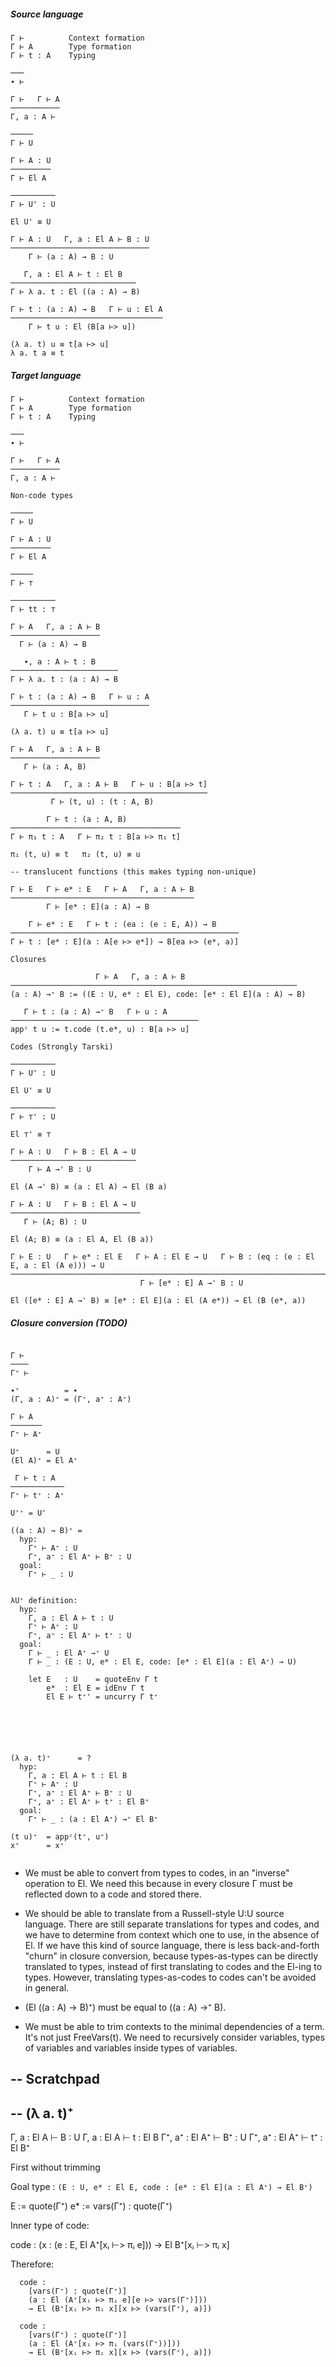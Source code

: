
##### Source language

```
Γ ⊢          Context formation
Γ ⊢ A        Type formation
Γ ⊢ t : A    Typing

───
∙ ⊢

Γ ⊢   Γ ⊢ A
───────────
Γ, a : A ⊢

─────
Γ ⊢ U

Γ ⊢ A : U
─────────
Γ ⊢ El A

──────────
Γ ⊢ U' : U

El U' ≡ U

Γ ⊢ A : U   Γ, a : El A ⊢ B : U
───────────────────────────────
    Γ ⊢ (a : A) → B : U

   Γ, a : El A ⊢ t : El B
────────────────────────────
Γ ⊢ λ a. t : El ((a : A) → B)

Γ ⊢ t : (a : A) → B   Γ ⊢ u : El A
──────────────────────────────────
    Γ ⊢ t u : El (B[a ⊢> u])

(λ a. t) u ≡ t[a ⊢> u]
λ a. t a ≡ t

```

##### Target language

```
Γ ⊢          Context formation
Γ ⊢ A        Type formation
Γ ⊢ t : A    Typing

───
∙ ⊢

Γ ⊢   Γ ⊢ A
───────────
Γ, a : A ⊢

Non-code types

─────
Γ ⊢ U

Γ ⊢ A : U
─────────
Γ ⊢ El A

─────
Γ ⊢ ⊤

──────────
Γ ⊢ tt : ⊤

Γ ⊢ A   Γ, a : A ⊢ B
────────────────────
  Γ ⊢ (a : A) → B

   ∙, a : A ⊢ t : B
────────────────────────
Γ ⊢ λ a. t : (a : A) → B

Γ ⊢ t : (a : A) → B   Γ ⊢ u : A
───────────────────────────────
   Γ ⊢ t u : B[a ⊢> u]

(λ a. t) u ≡ t[a ⊢> u]

Γ ⊢ A   Γ, a : A ⊢ B
────────────────────
   Γ ⊢ (a : A, B)

Γ ⊢ t : A   Γ, a : A ⊢ B   Γ ⊢ u : B[a ⊢> t]
────────────────────────────────────────────
         Γ ⊢ (t, u) : (t : A, B)

        Γ ⊢ t : (a : A, B)
──────────────────────────────────────
Γ ⊢ π₁ t : A   Γ ⊢ π₂ t : B[a ⊢> π₁ t]

π₁ (t, u) ≡ t   π₂ (t, u) ≡ u

-- translucent functions (this makes typing non-unique)

Γ ⊢ E   Γ ⊢ e* : E   Γ ⊢ A   Γ, a : A ⊢ B
─────────────────────────────────────────
        Γ ⊢ [e* : E](a : A) → B

    Γ ⊢ e* : E   Γ ⊢ t : (ea : (e : E, A)) → B
───────────────────────────────────────────────────
Γ ⊢ t : [e* : E](a : A[e ⊢> e*]) → B[ea ⊢> (e*, a)]

Closures

                   Γ ⊢ A   Γ, a : A ⊢ B
────────────────────────────────────────────────────────────────
(a : A) →⁺ B := ((E : U, e* : El E), code: [e* : El E](a : A) → B)

   Γ ⊢ t : (a : A) →⁺ B   Γ ⊢ u : A
──────────────────────────────────────────
appᶜ t u := t.code (t.e*, u) : B[a ⊢> u]

Codes (Strongly Tarski)

──────────
Γ ⊢ U' : U

El U' ≡ U

──────────
Γ ⊢ ⊤' : U

El ⊤' ≡ ⊤

Γ ⊢ A : U   Γ ⊢ B : El A → U
────────────────────────────
    Γ ⊢ A →' B : U

El (A →' B) ≡ (a : El A) → El (B a)

Γ ⊢ A : U   Γ ⊢ B : El A → U
─────────────────────────────
   Γ ⊢ (A; B) : U

El (A; B) ≡ (a : El A, El (B a))

Γ ⊢ E : U   Γ ⊢ e* : El E   Γ ⊢ A : El E → U   Γ ⊢ B : (eq : (e : El E, a : El (A e))) → U
──────────────────────────────────────────────────────────────────────────────────────────
                             Γ ⊢ [e* : E] A →' B : U

El ([e* : E] A →' B) ≡ [e* : El E](a : El (A e*)) → El (B (e*, a))

```

##### Closure conversion (TODO)

```

Γ ⊢
────
Γ⁺ ⊢

∙⁺          = ∙
(Γ, a : A)⁺ = (Γ⁺, a⁺ : A⁺)

Γ ⊢ A
───────
Γ⁺ ⊢ A⁺

U⁺      = U
(El A)⁺ = El A⁺

 Γ ⊢ t : A
────────────
Γ⁺ ⊢ t⁺ : A⁺

U'⁺ = U'

((a : A) → B)⁺ =
  hyp:
    Γ⁺ ⊢ A⁺ : U
    Γ⁺, a⁺ : El A⁺ ⊢ B⁺ : U
  goal:
    Γ⁺ ⊢ _ : U


λU⁺ definition:
  hyp:
    Γ, a : El A ⊢ t : U
    Γ⁺ ⊢ A⁺ : U
    Γ⁺, a⁺ : El A⁺ ⊢ t⁺ : U
  goal:
    Γ ⊢ _ : El A⁺ →⁺ U
    Γ ⊢ _ : (E : U, e* : El E, code: [e* : El E](a : El A⁺) → U)

    let E   : U    = quoteEnv Γ t
        e*  : El E = idEnv Γ t
        El E ⊢ t⁺' = uncurry Γ t⁺






(λ a. t)⁺      = ?
  hyp:
    Γ, a : El A ⊢ t : El B
    Γ⁺ ⊢ A⁺ : U
    Γ⁺, a⁺ : El A⁺ ⊢ B⁺ : U
    Γ⁺, a⁺ : El A⁺ ⊢ t⁺ : El B⁺
  goal:
    Γ⁺ ⊢ _ : (a : El A⁺) →⁺ El B⁺

(t u)⁺  = appᶜ(t⁺, u⁺)
x⁺      = x⁺


```

- We must be able to convert from types to codes, in an "inverse"
  operation to El. We need this because in every closure Γ must be
  reflected down to a code and stored there.

- We should be able to translate from a Russell-style U:U source
  language. There are still separate translations for types and
  codes, and we have to determine from context which one to use, in
  the absence of El. If we have this kind of source language, there is
  less back-and-forth "churn" in closure conversion, because
  types-as-types can be directly translated to types, instead of first
  translating to codes and the El-ing to types. However, translating
  types-as-codes to codes can't be avoided in general.

- (El ((a : A) → B)⁺) must be equal to ((a : A) →⁺ B).

- We must be able to trim contexts to the minimal dependencies of a term.
  It's not just FreeVars(t). We need to recursively consider variables, types of
  variables and variables inside types of variables.


-- Scratchpad
------------------------------------------------------------

-- (λ a. t)⁺
------------------------------------------------------------

Γ, a : El A ⊢ B : U
Γ, a : El A ⊢ t : El B
Γ⁺, a⁺ : El A⁺ ⊢ B⁺ : U
Γ⁺, a⁺ : El A⁺ ⊢ t⁺ : El B⁺

First without trimming

Goal type : `(E : U, e* : El E, code : [e* : El E](a : El A⁺) → El B⁺)`

  E := quote(Γ⁺)
  e* := vars(Γ⁺) : quote(Γ⁺)

Inner type of code:

  code : (x : (e : E, El A⁺[xᵢ ⊢> πᵢ e])) → El B⁺[xᵢ ⊢> πᵢ x]

Therefore:
```
  code :
    [vars(Γ⁺) : quote(Γ⁺)]
	(a : El (A⁺[xᵢ ⊢> πᵢ e][e ⊢> vars(Γ⁺)]))
	→ El (B⁺[xᵢ ⊢> πᵢ x][x ⊢> (vars(Γ⁺), a)])

  code :
    [vars(Γ⁺) : quote(Γ⁺)]
	(a : El (A⁺[xᵢ ⊢> πᵢ (vars(Γ⁺))]))
	→ El (B⁺[xᵢ ⊢> πᵢ x][x ⊢> (vars(Γ⁺), a)])
```


<!-- ##### Closure conversion (TODO) -->

<!-- ``` -->

<!-- Γ ⊢ -->
<!-- ──── -->
<!-- Γ⁺ ⊢ -->

<!-- ∙⁺          = ∙ -->
<!-- (Γ, a : A)⁺ = (Γ⁺, a⁺ : A⁺) -->

<!-- Γ ⊢ A -->
<!-- ─────── -->
<!-- Γ⁺ ⊢ A⁺ -->

<!-- U⁺      = U -->
<!-- (El A)⁺ = El A⁺ -->

<!--  Γ ⊢ t : A -->
<!-- ──────────── -->
<!-- Γ⁺ ⊢ t⁺ : A⁺ -->

<!-- x⁺    = x⁺ -->
<!-- ⊤⁺    = ⊤' -->
<!-- ⊥⁺    = ⊥' -->
<!-- U'⁺   = U' -->
<!-- Bool⁺ = Bool' -->

<!-- ((a : A) → B)⁺ = ? -->
<!-- (λ a. t)⁺      = ? -->
<!-- (a : A, B)⁺    = (A⁺; (λ a. B)⁺) -->
<!--                  (λ a . B) : El ((a : A) → U') -->


<!-- (t u)⁺         = appᶜ(t⁺, u⁺) -->

<!-- (π₁ t)⁺                  = π₁ t⁺ -->
<!-- (π₂ t)⁺                  = π₂ t⁺ -->
<!-- (t, u)⁺                  = (t⁺, u⁺) -->
<!-- true⁺                    = true -->
<!-- false⁺                   = false -->
<!-- (Bool-elim (x.B) t f b)⁺ = Bool-elim (x⁺.B⁺) t⁺ f⁺ b⁺ -->
<!-- ``` -->

<!-- - We must be able to convert from types to codes, in an "inverse" -->
<!--   operation to El. We need this because in every closure Γ must be -->
<!--   reflected down to a code and stored there. -->

<!-- - We should be able to translate from a Russell-style U:U source -->
<!--   language. There are still separate translations for types and -->
<!--   codes, and we have to determine from context which one to use, in -->
<!--   the absence of El. If we have this kind of source language, there is -->
<!--   less back-and-forth "churn" in closure conversion, because -->
<!--   types-as-types can be directly translated to types, instead of first -->
<!--   translating to codes and the El-ing to types. However, translating -->
<!--   types-as-codes to codes can't be avoided in general. -->

<!-- - (El ((a : A) → B)⁺) must be equal to ((a : A) →⁺ B). -->

<!-- - We must be able to trim contexts to the minimal dependencies of a term. -->
<!--   It's not just FreeVars(t). We need to recursively consider variables, types of -->
<!--   variables and variables inside types of variables. -->


<!-- -- Scratchpad -->
<!-- ------------------------------------------------------------ -->

<!-- -- (λ a. t)⁺ -->
<!-- ------------------------------------------------------------ -->

<!-- Γ, a : El A ⊢ B : U -->
<!-- Γ, a : El A ⊢ t : El B -->
<!-- Γ⁺, a⁺ : El A⁺ ⊢ B⁺ : U -->
<!-- Γ⁺, a⁺ : El A⁺ ⊢ t⁺ : El B⁺ -->

<!-- First without trimming -->

<!-- Goal type : `(E : U, e* : El E, code : [e* : El E](a : El A⁺) → El B⁺)` -->

<!--   E := quote(Γ⁺) -->
<!--   e* := vars(Γ⁺) : quote(Γ⁺) -->

<!-- Inner type of code: -->

<!--   code : (x : (e : E, El A⁺[xᵢ ⊢> πᵢ e])) → El B⁺[xᵢ ⊢> πᵢ x] -->

<!-- Therefore: -->
<!-- ``` -->
<!--   code : -->
<!--     [vars(Γ⁺) : quote(Γ⁺)] -->
<!-- 	(a : El (A⁺[xᵢ ⊢> πᵢ e][e ⊢> vars(Γ⁺)])) -->
<!-- 	→ El (B⁺[xᵢ ⊢> πᵢ x][x ⊢> (vars(Γ⁺), a)]) -->

<!--   code : -->
<!--     [vars(Γ⁺) : quote(Γ⁺)] -->
<!-- 	(a : El (A⁺[xᵢ ⊢> πᵢ (vars(Γ⁺))])) -->
<!-- 	→ El (B⁺[xᵢ ⊢> πᵢ x][x ⊢> (vars(Γ⁺), a)]) -->
<!-- ``` -->
